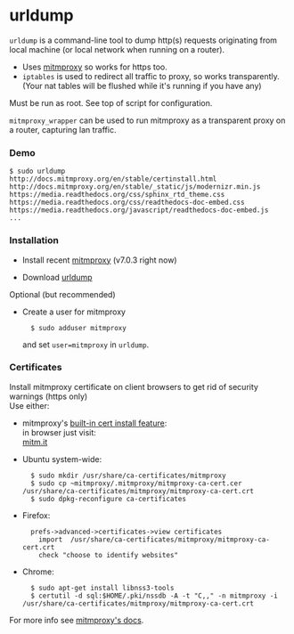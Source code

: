 urldump
=======

`urldump` is a command-line tool to dump http(s) requests originating from local machine
(or local network when running on a router).

- Uses [mitmproxy](http://mitmproxy.org/) so works for https too.
- `iptables` is used to redirect all traffic to proxy, so works transparently.  
  (Your nat tables will be flushed while it's running if you have any)

Must be run as root. See top of script for configuration.

`mitmproxy_wrapper` can be used to run mitmproxy as a transparent proxy on a router, capturing lan traffic.

### Demo

    $ sudo urldump   
    http://docs.mitmproxy.org/en/stable/certinstall.html
    http://docs.mitmproxy.org/en/stable/_static/js/modernizr.min.js
    https://media.readthedocs.org/css/sphinx_rtd_theme.css
    https://media.readthedocs.org/css/readthedocs-doc-embed.css
    https://media.readthedocs.org/javascript/readthedocs-doc-embed.js
    ...


### Installation

- Install recent [mitmproxy](http://mitmproxy.org/) (v7.0.3 right now)

- Download [urldump](https://raw.githubusercontent.com/lemonsqueeze/urldump/master/urldump)

Optional (but recommended)

- Create a user for mitmproxy

        $ sudo adduser mitmproxy

  and set `user=mitmproxy` in `urldump`.


### Certificates

Install mitmproxy certificate on client browsers to get rid of security warnings (https only)  
Use either:

- mitmproxy's [built-in cert install feature](http://docs.mitmproxy.org/en/stable/certinstall.html):  
  in browser just visit:  
    [mitm.it](http://mitm.it)

- Ubuntu system-wide:

        $ sudo mkdir /usr/share/ca-certificates/mitmproxy
        $ sudo cp ~mitmproxy/.mitmproxy/mitmproxy-ca-cert.cer /usr/share/ca-certificates/mitmproxy/mitmproxy-ca-cert.crt
        $ sudo dpkg-reconfigure ca-certificates

- Firefox:

        prefs->advanced->certificates->view certificates
          import  /usr/share/ca-certificates/mitmproxy/mitmproxy-ca-cert.crt
          check "choose to identify websites"

- Chrome:

        $ sudo apt-get install libnss3-tools
        $ certutil -d sql:$HOME/.pki/nssdb -A -t "C,," -n mitmproxy -i /usr/share/ca-certificates/mitmproxy/mitmproxy-ca-cert.crt

For more info see [mitmproxy's docs](http://docs.mitmproxy.org/en/stable/certinstall.html).
